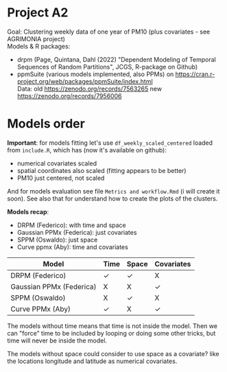 # Project A2

Goal: Clustering weekly data of one year of PM10 (plus covariates - see AGRIMONIA project)   
Models & R packages:  
- drpm (Page, Quintana, Dahl (2022) "Dependent Modeling of Temporal Sequences of Random Partitions", JCGS, R-package on Github)    
- ppmSuite (various models implemented, also PPMs) on https://cran.r-project.org/web/packages/ppmSuite/index.html   
Data: old https://zenodo.org/records/7563265 new https://zenodo.org/records/7956006   


# Models order
**Important**: for models fitting let's use `df_weekly_scaled_centered` loaded from `include.R`, which has (now it's available on github):

- numerical covariates scaled
- spatial coordinates also scaled (fitting appears to be better)
- PM10 just centered, not scaled

And for models evaluation see file `Metrics and workflow.Rmd` (i will create it soon).
See also that for understand how to create the plots of the clusters.

**Models recap**:

- DRPM (Federico): with time and space
- Gaussian PPMx (Federica): just covariates
- SPPM (Oswaldo): just space
- Curve ppmx (Aby): time and covariates

| Model             | Time     | Space    | Covariates |
|-------------------|----------|----------|------------|
| DRPM (Federico)          |  ✓      | ✓        |  X    |
| Gaussian PPMx (Federica) |  X        |      X  |    ✓ |
| SPPM (Oswaldo)           |  X        |       ✓   | X    |
| Curve PPMx (Aby)         |   ✓     | X      |    ✓   |


The models without time means that time is not inside the model. Then we can "force" time to be included by looping or doing some other tricks, but time will never be inside the model.

The models without space could consider to use space as a covariate? like the locations longitude and latitude as numerical covariates.
